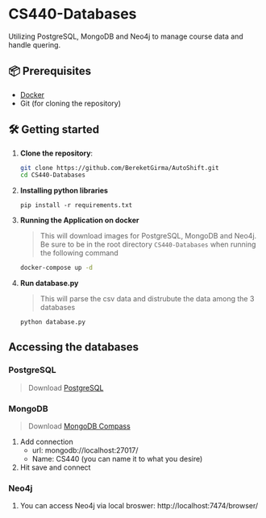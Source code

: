# CS440-Databases
Utilizing PostgreSQL, MongoDB and Neo4j to manage course data and handle quering.

## 📦 Prerequisites 
- [Docker](https://www.docker.com/products/docker-desktop/)
- Git (for cloning the repository)
  
## 🛠️ Getting started
1. **Clone the repository**:
   ```bash
   git clone https://github.com/BereketGirma/AutoShift.git
   cd CS440-Databases
   ```
2. **Installing python libraries**
   ```
   pip install -r requirements.txt
   ``` 
3. **Running the Application on docker**
   > This will download images for PostgreSQL, MongoDB and Neo4j.  
   > Be sure to be in the root directory `CS440-Databases` when running the following command
   ```bash
   docker-compose up -d
   ```
4. **Run database.py**
   > This will parse the csv data and distrubute the data among the 3 databases
   ```bash
   python database.py
   ```

## Accessing the databases
### PostgreSQL
> Download [PostgreSQL](https://www.postgresql.org/download/)
### MongoDB
> Download [MongoDB Compass](https://www.mongodb.com/try/download/compass)
1. Add connection
   - url: mongodb://localhost:27017/
   - Name: CS440 (you can name it to what you desire)
2. Hit save and connect

### Neo4j
1. You can access Neo4j via local broswer: http://localhost:7474/browser/

